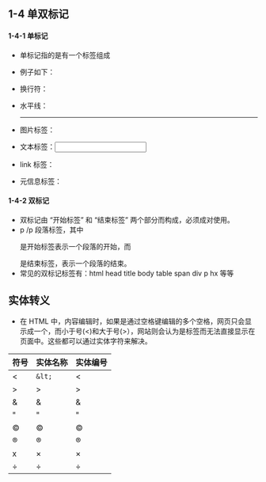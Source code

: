 ## 1-4 单双标记

#### 1-4-1 单标记
+ 单标记指的是有一个标签组成

+ 例子如下：
+ 换行符：<br/>
+ 水平线：<hr/>
+ 图片标签：<img/>
+ 文本标签：<input/>
+ link 标签：<link/>
+ 元信息标签：<meta/>

#### 1-4-2 双标记
+ 双标记由 “开始标签” 和 “结束标签” 两个部分而构成，必须成对使用。
+ p /p 段落标签，其中 <p> 是开始标签表示一个段落的开始，而 </p> 是结束标签，表示一个段落的结束。
+ 常见的双标记标签有：html head title body table span div p hx 等等


## 实体转义
+ 在 HTML 中，内容编辑时，如果是通过空格键编辑的多个空格，网页只会显示成一个，而小于号(<)和大于号(>），网站则会认为是标签而无法直接显示在页面中。这些都可以通过实体字符来解决。

| 符号 | 实体名称 | 实体编号 |
|------|-----------------|------------------|
| < | `&lt;` | &#60; |
| > | &gt; | &#62; |
| & | &amp; | &#38; |
| " | &quot; | &#34; |
| © | &copy; | &#169; |
| ® | &reg; | &#174; |
| x | &times; | &#215; |
| ÷ | &divide; | &#247; |


